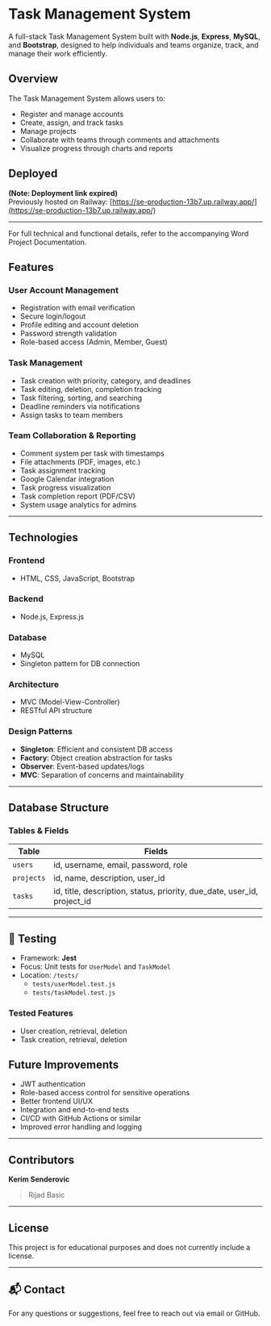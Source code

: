 #  Task Management System

A full-stack Task Management System built with **Node.js**, **Express**, **MySQL**, and **Bootstrap**, designed to help individuals and teams organize, track, and manage their work efficiently.

##  Overview

The Task Management System allows users to:
- Register and manage accounts
- Create, assign, and track tasks
- Manage projects
- Collaborate with teams through comments and attachments
- Visualize progress through charts and reports

##  Deployed
**(Note: Deployment link expired)**  
Previously hosted on Railway: [https://se-production-13b7.up.railway.app/](https://se-production-13b7.up.railway.app/)

---

For full technical and functional details, refer to the accompanying  Word Project Documentation.

##  Features

###  User Account Management
- Registration with email verification
- Secure login/logout
- Profile editing and account deletion
- Password strength validation
- Role-based access (Admin, Member, Guest)

###  Task Management
- Task creation with priority, category, and deadlines
- Task editing, deletion, completion tracking
- Task filtering, sorting, and searching
- Deadline reminders via notifications
- Assign tasks to team members

###  Team Collaboration & Reporting
- Comment system per task with timestamps
- File attachments (PDF, images, etc.)
- Task assignment tracking
- Google Calendar integration
- Task progress visualization
- Task completion report (PDF/CSV)
- System usage analytics for admins

---

##  Technologies

### Frontend
- HTML, CSS, JavaScript, Bootstrap

### Backend
- Node.js, Express.js

### Database
- MySQL  
- Singleton pattern for DB connection

### Architecture
- MVC (Model-View-Controller)
- RESTful API structure

### Design Patterns
- **Singleton**: Efficient and consistent DB access  
- **Factory**: Object creation abstraction for tasks  
- **Observer**: Event-based updates/logs  
- **MVC**: Separation of concerns and maintainability

---

##  Database Structure

### Tables & Fields

| Table    | Fields                                                                 |
|----------|------------------------------------------------------------------------|
| `users`  | id, username, email, password, role                                    |
| `projects` | id, name, description, user_id                                       |
| `tasks`  | id, title, description, status, priority, due_date, user_id, project_id |

---

## 🧪 Testing

- Framework: **Jest**
- Focus: Unit tests for `UserModel` and `TaskModel`
- Location: `/tests/`
  - `tests/userModel.test.js`
  - `tests/taskModel.test.js`

### Tested Features
- User creation, retrieval, deletion
- Task creation, retrieval, deletion



##  Future Improvements

- JWT authentication
- Role-based access control for sensitive operations
- Better frontend UI/UX
- Integration and end-to-end tests
- CI/CD with GitHub Actions or similar
- Improved error handling and logging

---

##  Contributors

**Kerim Senderovic**  
> Rijad Basic

---

##  License

This project is for educational purposes and does not currently include a license.

---

## 📬 Contact

For any questions or suggestions, feel free to reach out via email or GitHub.

